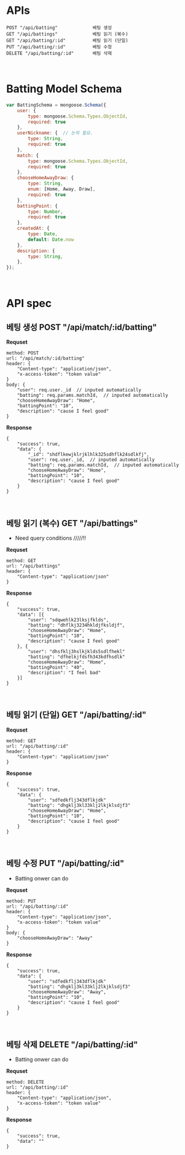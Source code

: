 # APIs
```
POST "/api/batting"             베팅 생성
GET "/api/battings"             베팅 읽기 (복수)
GET "/api/batting/:id"          베팅 읽기 (단일)
PUT "/api/batting/:id"          베팅 수정
DELETE "/api/batting/:id"       베팅 삭제
```
<br>

# Batting Model Schema
```js
var BattingSchema = mongoose.Schema({
    user: {
        type: mongoose.Schema.Types.ObjectId,
        required: true
    },
    userNickname: {  // 논의 필요.
        type: String,
        required: true
    },
    match: {
        type: mongoose.Schema.Types.ObjectId,
        required: true
    },
    chooseHomeAwayDraw: {
        type: String,
        enum: [Home, Away, Draw], 
        required: true
    },
    battingPoint: {
        type: Number,
        required: true
    },
    createdAt: {
        type: Date,
        default: Date.now
    },
    description: {
        type: String,
    },
});
```
<br>

# API spec

## __베팅 생성__ POST "/api/match/:id/batting" 
__Requset__
```
method: POST
url: "/api/match/:id/batting"
header: { 
    "Content-type": "application/json", 
    "x-access-token": "token value" 
}
body: {
    "user": req.user._id  // inputed automatically
    "batting": req.params.matchId,  // inputed automatically
    "chooseHomeAwayDraw": "Home",
    "battingPoint": "10",
    "description": "cause I feel good"
}
```

__Response__
```
{
    "success": true,
    "data": {
        "_id": "shdflkewjklrjklhlk325sdhflk24sdlkfj",
        "user": req.user._id,  // inputed automatically
        "batting": req.params.matchId,  // inputed automatically
        "chooseHomeAwayDraw": "Home",
        "battingPoint": "10",
        "description": "cause I feel good"
    }
}
```
<br>

## __베팅 읽기 (복수)__ GET "/api/battings"
- Need query conditions                 /////!!

__Requset__
```
method: GET
url: "/api/battings"
header: { 
    "Content-type": "application/json" 
}
```

__Response__
```
{
    "success": true,
    "data": [{
        "user": "sdqwehlk23lksjfklds",
        "batting": "dhflkj3234hkldjfksldjf",
        "chooseHomeAwayDraw": "Home",
        "battingPoint": "10",
        "description": "cause I feel good"
    }, {
        "user": "dhsfklj3hslkjklds5sdlfhekl"
        "batting": "dfhelkjfdsfh343kdfhsdlk"
        "chooseHomeAwayDraw": "Home",
        "battingPoint": "40",
        "description": "I feel bad"
    }]
}
```
<br>

## __베팅 읽기 (단일)__ GET "/api/batting/:id"
__Requset__
```
method: GET
url: "/api/batting/:id"
header: { 
    "Content-type": "application/json" 
}
```

__Response__
```
{
    "success": true,
    "data": {
        "user": "sdfedkflj343dflkjdk"
        "batting": "dhgklj3kl33klj2lkjklsdjf3" 
        "chooseHomeAwayDraw": "Home",
        "battingPoint": "10",
        "description": "cause I feel good"
    }
}
```
<br>


## __베팅 수정__ PUT "/api/batting/:id"
- Batting onwer can do

__Requset__
```
method: PUT
url: "/api/batting/:id"
header: { 
    "Content-type": "application/json", 
    "x-access-token": "token value" 
}
body: {
    "chooseHomeAwayDraw": "Away"
}
```

__Response__
```
{
    "success": true,
    "data": {
        "user": "sdfedkflj343dflkjdk"
        "batting": "dhgklj3kl33klj2lkjklsdjf3" 
        "chooseHomeAwayDraw": "Away",
        "battingPoint": "10",
        "description": "cause I feel good"
    }
}
```
<br>

## __베팅 삭제__ DELETE "/api/batting/:id"
- Batting onwer can do

__Requset__
```
method: DELETE
url: "/api/batting/:id"
header: {
    "Content-type": "application/json",
    "x-access-token": "token value"
}
```

__Response__
```
{
    "success": true,
    "data": ""
}
```